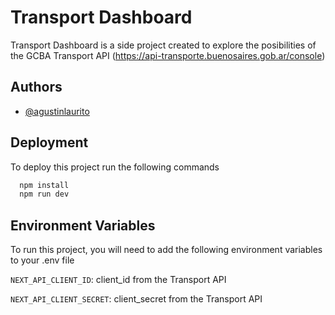 
# Transport Dashboard

Transport Dashboard is a side project created to explore the posibilities of the GCBA Transport API (https://api-transporte.buenosaires.gob.ar/console)


## Authors

- [@agustinlaurito](https://www.github.com/agustinlaurito)



## Deployment

To deploy this project run the following commands

```bash
  npm install
  npm run dev
```


## Environment Variables

To run this project, you will need to add the following environment variables to your .env file

`NEXT_API_CLIENT_ID`: client_id from the Transport API

`NEXT_API_CLIENT_SECRET`: client_secret from the Transport API


